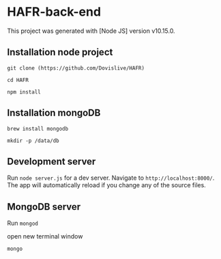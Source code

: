 # HAFR-back-end

This project was generated with [Node JS] version v10.15.0.

## Installation node project
`git clone (https://github.com/Dovislive/HAFR)`

`cd HAFR`

`npm install`

## Installation mongoDB
`brew install mongodb`

`mkdir -p /data/db`

## Development server

Run `node server.js` for a dev server. Navigate to `http://localhost:8000/`. The app will automatically reload if you change any of the source files.

## MongoDB server

Run  `mongod` 

open new terminal window 

`mongo`